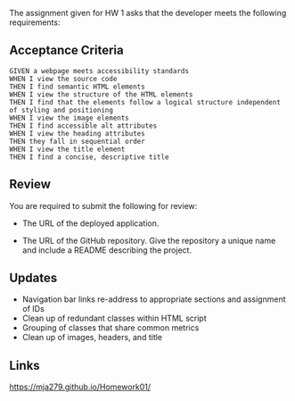 The assignment given for HW 1 asks that the developer meets the following requirements:


## Acceptance Criteria

```
GIVEN a webpage meets accessibility standards
WHEN I view the source code
THEN I find semantic HTML elements
WHEN I view the structure of the HTML elements
THEN I find that the elements follow a logical structure independent of styling and positioning
WHEN I view the image elements
THEN I find accessible alt attributes
WHEN I view the heading attributes
THEN they fall in sequential order
WHEN I view the title element
THEN I find a concise, descriptive title
```

## Review

You are required to submit the following for review:

* The URL of the deployed application.

* The URL of the GitHub repository. Give the repository a unique name and include a README describing the project.



## Updates

* Navigation bar links re-address to appropriate sections and assignment of IDs
* Clean up of redundant classes within HTML script
* Grouping of classes that share common metrics
* Clean up of images, headers, and title

## Links
https://mja279.github.io/Homework01/
